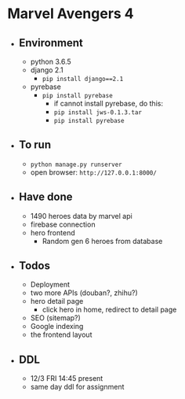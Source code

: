 # Marvel Avengers 4

- ## Environment
    - python 3.6.5
    - django 2.1
        - ```pip install django==2.1```
    - pyrebase
        - ```pip install pyrebase```
            - if cannot install pyrebase, do this:
            - ```pip install jws-0.1.3.tar```
            - ```pip install pyrebase```
- ## To run
    - ```python manage.py runserver```
    - open browser: ```http://127.0.0.1:8000/```
- ## Have done
    - 1490 heroes data by marvel api
    - firebase connection
    - hero frontend
        - Random gen 6 heroes from database
- ## Todos
    - Deployment
    - two more APIs (douban?, zhihu?)
    - hero detail page
        - click hero in home, redirect to detail page
    - SEO (sitemap?)
    - Google indexing
    - the frontend layout
- ## DDL
    - 12/3 FRI 14:45 present
    - same day ddl for assignment
